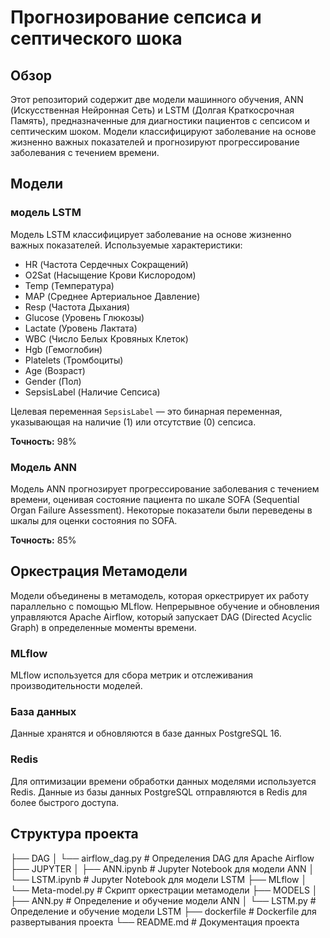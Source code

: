 # Прогнозирование сепсиса и септического шока

## Обзор 
Этот репозиторий содержит две модели машинного обучения, ANN (Искусственная Нейронная Сеть) и LSTM (Долгая Краткосрочная Память), предназначенные для диагностики пациентов с сепсисом и септическим шоком. Модели классифицируют заболевание на основе жизненно важных показателей и прогнозируют прогрессирование заболевания с течением времени.

## Модели 

### модель LSTM 
Модель LSTM классифицирует заболевание на основе жизненно важных показателей. Используемые характеристики: 
- HR (Частота Сердечных Сокращений)
- O2Sat (Насыщение Крови Кислородом)
- Temp (Температура)
- MAP (Среднее Артериальное Давление)
- Resp (Частота Дыхания)
- Glucose (Уровень Глюкозы)
- Lactate (Уровень Лактата)
- WBC (Число Белых Кровяных Клеток)
- Hgb (Гемоглобин)
- Platelets (Тромбоциты)
- Age (Возраст)
- Gender (Пол)
- SepsisLabel (Наличие Сепсиса) 

Целевая переменная `SepsisLabel` — это бинарная переменная, указывающая на наличие (1) или отсутствие (0) сепсиса.

**Точность:** 98% 

### Модель ANN
Модель ANN прогнозирует прогрессирование заболевания с течением времени, оценивая состояние пациента по шкале SOFA (Sequential Organ Failure Assessment). Некоторые показатели были переведены в шкалы для оценки состояния по SOFA. 

**Точность:** 85% 

## Оркестрация Метамодели 
Модели объединены в метамодель, которая оркестрирует их работу параллельно с помощью MLflow. Непрерывное обучение и обновления управляются Apache Airflow, который запускает DAG (Directed Acyclic Graph) в определенные моменты времени.
 
 ### MLflow 
 MLflow используется для сбора метрик и отслеживания производительности моделей. 

 ### База данных 
 Данные хранятся и обновляются в базе данных PostgreSQL 16. 

 ### Redis
Для оптимизации времени обработки данных моделями используется Redis. Данные из базы данных PostgreSQL отправляются в Redis для более быстрого доступа.

## Структура проекта 
├── DAG
│   └── airflow_dag.py       # Определения DAG для Apache Airflow
├── JUPYTER
│   ├── ANN.ipynb            # Jupyter Notebook для модели ANN
│   └── LSTM.ipynb           # Jupyter Notebook для модели LSTM
├── MLflow
│   └── Meta-model.py        # Скрипт оркестрации метамодели
├── MODELS
│   ├── ANN.py               # Определение и обучение модели ANN
│   └── LSTM.py              # Определение и обучение модели LSTM
├── dockerfile               # Dockerfile для развертывания проекта
└── README.md                # Документация проекта

